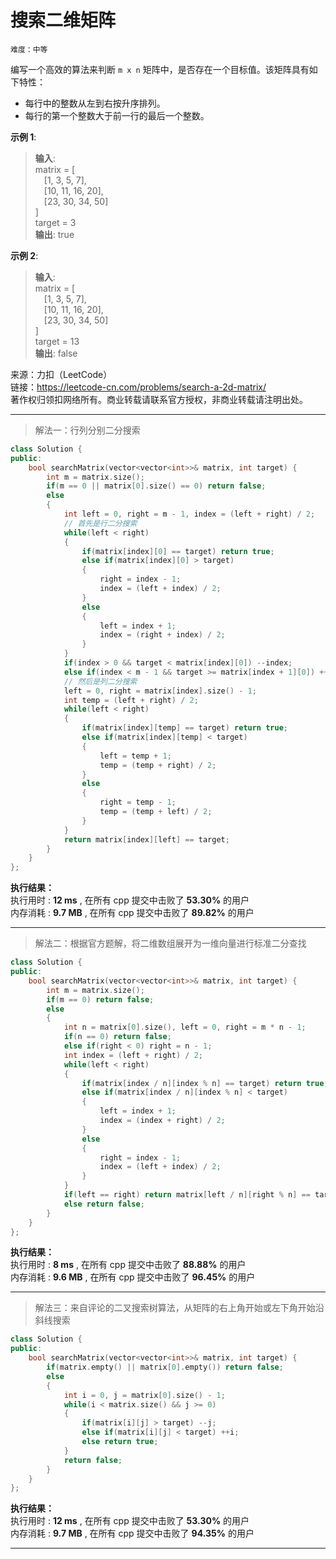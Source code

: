 # 搜索二维矩阵 #  
`难度：中等` 

编写一个高效的算法来判断 `m x n` 矩阵中，是否存在一个目标值。该矩阵具有如下特性：

* 每行中的整数从左到右按升序排列。
* 每行的第一个整数大于前一行的最后一个整数。  

**示例 1**:   
>**输入**:   
>matrix = [  
>&emsp;[1,   3,  5,  7],  
>&emsp;[10, 11, 16, 20],  
>&emsp;[23, 30, 34, 50]  
>]  
>target = 3  
>**输出**: true  

**示例 2**:   
>**输入**:   
>matrix = [  
>&emsp;[1,   3,  5,  7],  
>&emsp;[10, 11, 16, 20],  
>&emsp;[23, 30, 34, 50]  
>]  
>target = 13  
>**输出**: false  

来源：力扣（LeetCode）  
链接：https://leetcode-cn.com/problems/search-a-2d-matrix/  
著作权归领扣网络所有。商业转载请联系官方授权，非商业转载请注明出处。  

---  
>解法一：行列分别二分搜索  

```C++
class Solution {
public:
    bool searchMatrix(vector<vector<int>>& matrix, int target) {
        int m = matrix.size();
        if(m == 0 || matrix[0].size() == 0) return false;
        else
        {
            int left = 0, right = m - 1, index = (left + right) / 2;
            // 首先是行二分搜索
            while(left < right)
            {
                if(matrix[index][0] == target) return true;
                else if(matrix[index][0] > target)
                {
                    right = index - 1;
                    index = (left + index) / 2;
                }
                else
                {
                    left = index + 1;
                    index = (right + index) / 2;
                }
            }
            if(index > 0 && target < matrix[index][0]) --index;
            else if(index < m - 1 && target >= matrix[index + 1][0]) ++index;
            // 然后是列二分搜索
            left = 0, right = matrix[index].size() - 1;
            int temp = (left + right) / 2;
            while(left < right)
            {
                if(matrix[index][temp] == target) return true;
                else if(matrix[index][temp] < target)
                {
                    left = temp + 1;
                    temp = (temp + right) / 2;
                }
                else
                {
                    right = temp - 1;
                    temp = (temp + left) / 2;
                }
            }
            return matrix[index][left] == target;
        }
    }
};
```  

**执行结果：**  
执行用时 : **12 ms** , 在所有 cpp 提交中击败了 **53.30%** 的用户  
内存消耗 : **9.7 MB** , 在所有 cpp 提交中击败了 **89.82%** 的用户  

---  
>解法二：根据官方题解，将二维数组展开为一维向量进行标准二分查找  

```C++
class Solution {
public:
    bool searchMatrix(vector<vector<int>>& matrix, int target) {
        int m = matrix.size();
        if(m == 0) return false;
        else
        {
            int n = matrix[0].size(), left = 0, right = m * n - 1;
            if(n == 0) return false;
            else if(right < 0) right = n - 1;
            int index = (left + right) / 2;
            while(left < right)
            {
                if(matrix[index / n][index % n] == target) return true;
                else if(matrix[index / n][index % n] < target)
                {
                    left = index + 1;
                    index = (index + right) / 2;
                }
                else
                {
                    right = index - 1;
                    index = (left + index) / 2;
                }
            }
            if(left == right) return matrix[left / n][right % n] == target;
            else return false;
        }
    }
};
```  

**执行结果：**  
执行用时 : **8 ms** , 在所有 cpp 提交中击败了 **88.88%** 的用户  
内存消耗 : **9.6 MB** , 在所有 cpp 提交中击败了 **96.45%** 的用户  

---  
>解法三：来自评论的二叉搜索树算法，从矩阵的右上角开始或左下角开始沿斜线搜索  

```C++
class Solution {
public:
    bool searchMatrix(vector<vector<int>>& matrix, int target) {
        if(matrix.empty() || matrix[0].empty()) return false;
        else
        {
            int i = 0, j = matrix[0].size() - 1;
            while(i < matrix.size() && j >= 0)
            {
                if(matrix[i][j] > target) --j;
                else if(matrix[i][j] < target) ++i;
                else return true;
            }
            return false;
        }
    }
};
```  

**执行结果：**  
执行用时 : **12 ms** , 在所有 cpp 提交中击败了 **53.30%** 的用户  
内存消耗 : **9.7 MB** , 在所有 cpp 提交中击败了 **94.35%** 的用户  

---  